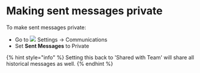 # Making sent messages private

To make sent messages private:

* Go to ![](https://support.d4h.org/desk/file/10302050/image.png) Settings  -&gt; Communications
* Set **Sent Messages** to Private

{% hint style="info" %}
Setting this back to 'Shared with Team' will share all historical messages as well.
{% endhint %}

